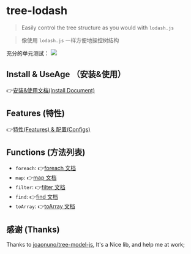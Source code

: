 # tree-lodash

> Easily control the tree structure as you would with `lodash.js`

> 像使用 `lodash.js` 一样方便地操控树结构

充分的单元测试：
![](https://pic.zhangshichun.top/pic/20230710-01.jpg)

## Install & UseAge （安装&使用）

👉[安装&使用文档(Install Document)](./docs/guide/README.md)

## Features (特性)

👉[特性(Features) & 配置(Configs)](./docs/guide/features.md)

## Functions (方法列表)

- `foreach`: 👉[foreach 文档](./docs/functions/foreach.md)
- `map`: 👉[map 文档](./docs/functions/map.md)
- `filter`: 👉[filter 文档](./docs/functions/filter.md)
- `find`: 👉[find 文档](./docs/functions/find.md)
- `toArray`: 👉[toArray 文档](./docs/functions/toArray.md)

## 感谢 (Thanks)

Thanks to [joaonuno/tree-model-js](https://github.com/joaonuno/tree-model-js), It's a Nice lib, and help me at work;

